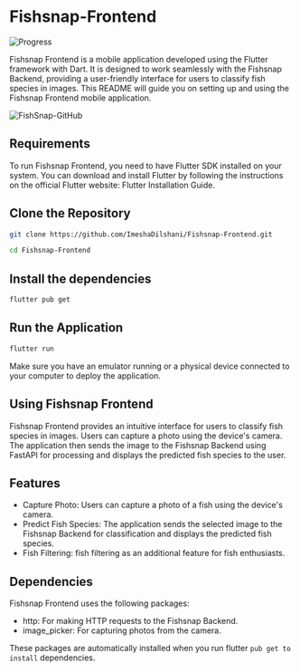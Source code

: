 # Fishsnap-Frontend
![Progress](https://img.shields.io/badge/progress-95%25-brightgreen.svg)

Fishsnap Frontend is a mobile application developed using the Flutter framework with Dart. It is designed to work seamlessly with the Fishsnap Backend, providing a user-friendly interface for users to classify fish species in images. This README will guide you on setting up and using the Fishsnap Frontend mobile application.

![FishSnap-GitHub](https://github.com/ImeshaDilshani/Fishsnap-Frontend/assets/93858302/262093e9-8e81-4422-b2c4-5c66475c2272)


## Requirements
To run Fishsnap Frontend, you need to have Flutter SDK installed on your system. You can download and install Flutter by following the instructions on the official Flutter website: Flutter Installation Guide.

## Clone the Repository

```bash
git clone https://github.com/ImeshaDilshani/Fishsnap-Frontend.git
```
```bash
cd Fishsnap-Frontend
```
## Install the dependencies
```bash
flutter pub get
```
## Run the Application
```bash
flutter run
```
Make sure you have an emulator running or a physical device connected to your computer to deploy the application.

## Using Fishsnap Frontend
Fishsnap Frontend provides an intuitive interface for users to classify fish species in images. Users can capture a photo using the device's camera. The application then sends the image to the Fishsnap Backend using FastAPI for processing and displays the predicted fish species to the user.

## Features
- Capture Photo: Users can capture a photo of a fish using the device's camera.
- Predict Fish Species: The application sends the selected image to the Fishsnap Backend for classification and displays the predicted fish species.
- Fish Filtering: fish filtering as an additional feature for fish enthusiasts.

## Dependencies
Fishsnap Frontend uses the following packages:
- http: For making HTTP requests to the Fishsnap Backend.
- image_picker: For capturing photos from the camera.

These packages are automatically installed when you run flutter ```pub get to install``` dependencies.






